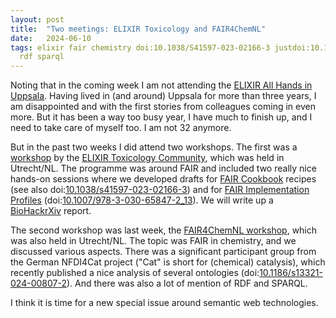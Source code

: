 ```yaml
---
layout: post
title:  "Two meetings: ELIXIR Toxicology and FAIR4ChemNL"
date:   2024-06-10
tags: elixir fair chemistry doi:10.1038/S41597-023-02166-3 justdoi:10.1007/978-3-030-65847-2_13 justdoi:10.1186/S13321-024-00807-2
  rdf sparql
---
```


Noting that in the coming week I am not attending the [ELIXIR All Hands in Uppsala](https://elixir-europe.org/events/elixir-all-hands-2024).
Having lived in (and around) Uppsala for more than three years, I am disappointed and with the first stories from colleagues coming
in even more. But it has been a way too busy year, I have much to finish up, and I need to take care of myself too. I am not 32 anymore.

But in the past two weeks I did attend two workshops. The first was a [workshop](https://www.aanmelder.nl/intoxicom2024firstworkshop) by the
[ELIXIR Toxicology Community](https://elixir-europe.org/communities/toxicology), which was held in Utrecht/NL. The programme was around
FAIR and included two really nice hands-on sessions where we developed drafts for [FAIR Cookbook](https://faircookbook.elixir-europe.org/)
recipes (see also doi:[10.1038/s41597-023-02166-3](https://doi.org/10.1038/s41597-023-02166-3)) and for
[FAIR Implementation Profiles](https://www.go-fair.org/how-to-go-fair/fair-implementation-profile/)
(doi:[10.1007/978-3-030-65847-2_13](https://doi.org/10.1007/978-3-030-65847-2_13)). We will write up a
[BioHackrXiv](https://biohackrxiv.org/discover) report.

The second workshop was last week, the [FAIR4ChemNL workshop](https://tdcc.nl/evenementen/fair4chemnl-workshop/), which was also held
in Utrecht/NL. The topic was FAIR in chemistry, and we discussed various aspects. There was a significant participant group from the
German NFDI4Cat project ("Cat" is short for (chemical) catalysis), which recently published a nice analysis of several ontologies
(doi:[10.1186/s13321-024-00807-2](https://doi.org/10.1186/s13321-024-00807-2)). And there was also a lot of mention of RDF and SPARQL.

I think it is time for a new special issue around semantic web technologies.

